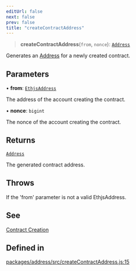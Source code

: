 ```yaml
---
editUrl: false
next: false
prev: false
title: "createContractAddress"
---
```


> **createContractAddress**(`from`, `nonce`): [`Address`](/reference/tevm/address/classes/address/)

Generates an [Address](../../../../../../../../reference/tevm/address/classes/address) for a newly created contract.

## Parameters

• **from**: [`EthjsAddress`](/reference/tevm/utils/classes/ethjsaddress/)

The address of the account creating the contract.

• **nonce**: `bigint`

The nonce of the account creating the contract.

## Returns

[`Address`](/reference/tevm/address/classes/address/)

The generated contract address.

## Throws

If the 'from' parameter is not a valid EthjsAddress.

## See

[Contract Creation](https://ethereum.org/en/developers/docs/smart-contracts/deploying/#contract-creation-code|Ethereum)

## Defined in

[packages/address/src/createContractAddress.js:15](https://github.com/evmts/tevm-monorepo/blob/main/packages/address/src/createContractAddress.js#L15)
